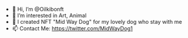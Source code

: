 - 👋 Hi, I’m @Oilkibonft 
- 👀 I’m interested in Art, Animal 
- 🐶 I created NFT "Mid Way Dog" for my lovely dog who stay with me
- 📫 Contact Me: https://twitter.com/MidWayDog1

<!---
Oilkibonft/Oilkibonft is a ✨ special ✨ repository because its `README.md` (this file) appears on your GitHub profile.
You can click the Preview link to take a look at your changes.
--->
